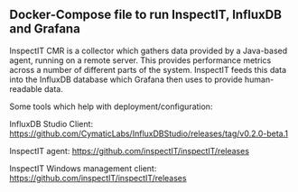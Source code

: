 ## Docker-Compose file to run InspectIT, InfluxDB and Grafana

InspectIT CMR is a collector which gathers data provided by a Java-based agent, running on a remote server. This provides performance metrics across a number of different parts of the system. InspectIT feeds this data into the InfluxDB database which Grafana then uses to provide human-readable data.

Some tools which help with deployment/configuration:

InfluxDB Studio Client: https://github.com/CymaticLabs/InfluxDBStudio/releases/tag/v0.2.0-beta.1

InspectIT agent: https://github.com/inspectIT/inspectIT/releases

InspectIT Windows management client: https://github.com/inspectIT/inspectIT/releases




